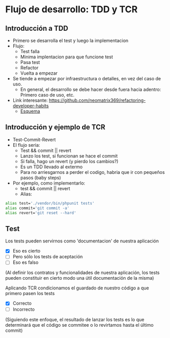 # Flujo de desarrollo: TDD y TCR

## Introducción a TDD

* Primero se desarrolla el test y luego la implementacion
* Flujo:
  * Test falla
  * Minima implentacion para que funcione test
  * Pasa test
  * Refactor
  * Vuelta a empezar
* Se tiende a empezar por infraestructura o detalles, en vez del caso de uso.
  * En general, el desarrollo se debe hacer desde fuera hacia adentro: Primero caso de uso, etc.
* Link interesante: https://github.com/neomatrix369/refactoring-developer-habits
  * [Esquema](https://github.com/neomatrix369/refactoring-developer-habits/blob/master/02-outcome-of-collation/tdd-manifesto/TDDManifesto.png)

## Introducción y ejemplo de TCR

* Test-Commit-Revert
* El flujo seria:
  * Test && commit || revert
  * Lanzo los test, si funcionan se hace el commit
  * Si falla, hago un revert (y pierdo los cambios?)
  * Es un TDD llevado al extermo
  * Para no arriesgarnos a perder el codigo, habria que ir con pequeños pasos (baby steps)
* Por ejemplo, como implementarlo:
  * test && commit || revert
  * Alias:
  
```bash
alias test='./vendor/bin/phpunit tests'
alias commit='git commit -a'
alias revert='git reset --hard'
```

## Test

Los tests pueden servirnos como 'documentacion' de nuestra aplicación
- [x] Eso es cierto
- [ ] Pero sólo los tests de aceptación
- [ ] Eso es falso

(Al definir los contratos y funcionalidades de nuestra aplicación, los tests pueden constituir en cierto modo una útil documentación de la misma)

Aplicando TCR condicionamos el guardado de nuestro código a que primero pasen los tests
- [x] Correcto
- [ ] Incorrecto

(Siguiendo este enfoque, el resultado de lanzar los tests es lo que determinará que el código se commitee o lo revirtamos hasta el último commit)
